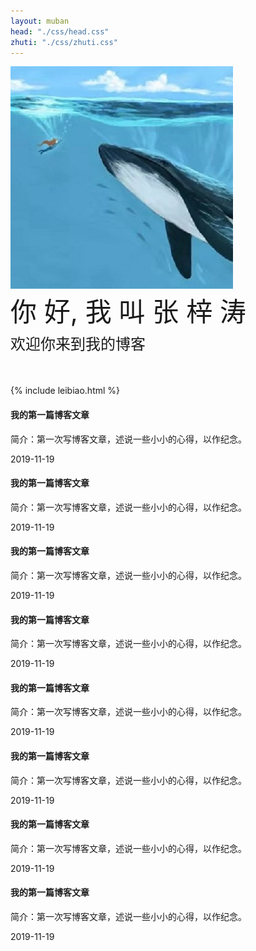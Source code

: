 ```yaml
---
layout: muban
head: "./css/head.css"
zhuti: "./css/zhuti.css"
---
```


<div class="head">
	<div class="head_img">
		<div></div>
	</div>
	<div class="head_text">
		<img class="me_img donghua" src="./img/logo.jpg">
		<div class="donghua" style="font-size: 42px;animation-delay:0.4s;">你 好, 我 叫 张 梓 涛</div>
		<div class="donghua" style="font-size: 24px;font-weight: 100;margin:1% auto;animation-delay:0.8s;">欢迎你来到我的博客</div>
	</div>
</div>

<div class="row-md-12" style="margin-top:50px;" >
{% include leibiao.html %}

<div class="col-md-8">
	<div  class="wenzhang">
		<h4>我的第一篇博客文章</h4>
		<p>简介：第一次写博客文章，述说一些小小的心得，以作纪念。</p>	
		<p class="time">2019-11-19</p>
	</div>
	<div  class="wenzhang">
		<h4>我的第一篇博客文章</h4>
		<p>简介：第一次写博客文章，述说一些小小的心得，以作纪念。</p>	
		<p class="time">2019-11-19</p>
	</div>
	<div  class="wenzhang">
		<h4>我的第一篇博客文章</h4>
		<p>简介：第一次写博客文章，述说一些小小的心得，以作纪念。</p>	
		<p class="time">2019-11-19</p>
	</div>
	<div  class="wenzhang">
		<h4>我的第一篇博客文章</h4>
		<p>简介：第一次写博客文章，述说一些小小的心得，以作纪念。</p>	
		<p class="time">2019-11-19</p>
	</div>
	<div  class="wenzhang">
		<h4>我的第一篇博客文章</h4>
		<p>简介：第一次写博客文章，述说一些小小的心得，以作纪念。</p>	
		<p class="time">2019-11-19</p>
	</div>
	<div  class="wenzhang">
		<h4>我的第一篇博客文章</h4>
		<p>简介：第一次写博客文章，述说一些小小的心得，以作纪念。</p>	
		<p class="time">2019-11-19</p>
	</div>
	<div  class="wenzhang">
		<h4>我的第一篇博客文章</h4>
		<p>简介：第一次写博客文章，述说一些小小的心得，以作纪念。</p>	
		<p class="time">2019-11-19</p>
	</div>
	<div  class="wenzhang">
		<h4>我的第一篇博客文章</h4>
		<p>简介：第一次写博客文章，述说一些小小的心得，以作纪念。</p>	
		<p class="time">2019-11-19</p>
	</div>
	
</div>

</div>
